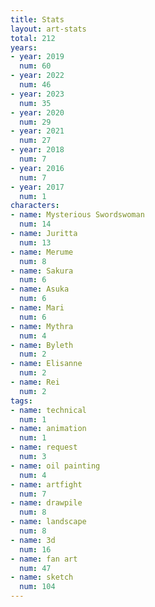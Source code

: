 ```yaml
---
title: Stats
layout: art-stats
total: 212
years:
- year: 2019
  num: 60
- year: 2022
  num: 46
- year: 2023
  num: 35
- year: 2020
  num: 29
- year: 2021
  num: 27
- year: 2018
  num: 7
- year: 2016
  num: 7
- year: 2017
  num: 1
characters:
- name: Mysterious Swordswoman
  num: 14
- name: Juritta
  num: 13
- name: Merume
  num: 8
- name: Sakura
  num: 6
- name: Asuka
  num: 6
- name: Mari
  num: 6
- name: Mythra
  num: 4
- name: Byleth
  num: 2
- name: Elisanne
  num: 2
- name: Rei
  num: 2
tags:
- name: technical
  num: 1
- name: animation
  num: 1
- name: request
  num: 3
- name: oil painting
  num: 4
- name: artfight
  num: 7
- name: drawpile
  num: 8
- name: landscape
  num: 8
- name: 3d
  num: 16
- name: fan art
  num: 47
- name: sketch
  num: 104
---
```

